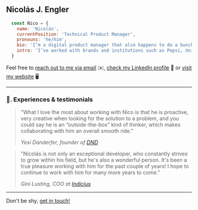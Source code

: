 ## Nicolás J. Engler

```js
  const Nico = {
    name: 'Nicolás',
    currentPosition: 'Technical Product Manager',
    pronouns: 'he/him',
    bio: 'I’m a digital product manager that also happens to do a bunch of other stuff. From Argentina 🇦🇷.',
    intro: 'I’ve worked with brands and institutions such as Pepsi, United States Tennis Association, Vayner, Red Bull, Mount Sinai, Montessori, CSS Design Awards, Precision Nutrition, SMS Tech, HALFBIT, and others. I’m one part creative, one part logic; I've worked as a front-end developer, UI/UX/graphic designer, and most recently as a product designer and product manager. Always in a neverending state of experimentation in order to test cutting edge tech.'
  }
```

Feel free to [reach out to me via email](mailto:hi@nicolasjengler.com.ar) ✉️, [check my LinkedIn profile](https://linkedin.com/in/nicolasjengler) 💼 or [visit my website](https://nicolasjengler.com.ar) 🖥️

---

### 💬. Experiences & testimonials
> "What I love the most about working with Nico is that he is proactive, very creative when looking for the solution to a problem, and you could say he is an “outside-the-box” kind of thinker, which makes collaborating with him an overall smooth ride."
>
> *Yesi Danderfer, founder of [DND](https://www.danderfer.net/)*

> "Nicolás is not only an exceptional developer, who constantly strives to grow within his field, but he's also a wonderful person. It's been a true pleasure working with him for the past couple of years! I hope to continue to work with him for many more years to come."
>
> *Gini Lusting, COO at [Indicius](https://indicius.com/)*

---

Don't be shy, [get in touch!](mailto:hi@nicolasjengler.com.ar)
